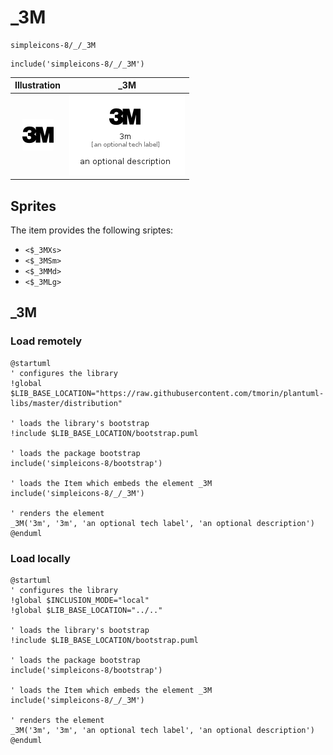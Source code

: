 # _3M


```text
simpleicons-8/_/_3M
```

```text
include('simpleicons-8/_/_3M')
```



| Illustration | _3M |
| :---: | :---: |
| ![illustration for Illustration](../../simpleicons-8/_/_3M.png) | ![illustration for _3M](../../simpleicons-8/_/_3M.Local.png) |



## Sprites
The item provides the following sriptes:

- `<$_3MXs>`
- `<$_3MSm>`
- `<$_3MMd>`
- `<$_3MLg>`





## _3M

### Load remotely
```plantuml
@startuml
' configures the library
!global $LIB_BASE_LOCATION="https://raw.githubusercontent.com/tmorin/plantuml-libs/master/distribution"

' loads the library's bootstrap
!include $LIB_BASE_LOCATION/bootstrap.puml

' loads the package bootstrap
include('simpleicons-8/bootstrap')

' loads the Item which embeds the element _3M
include('simpleicons-8/_/_3M')

' renders the element
_3M('3m', '3m', 'an optional tech label', 'an optional description')
@enduml
```

### Load locally
```plantuml
@startuml
' configures the library
!global $INCLUSION_MODE="local"
!global $LIB_BASE_LOCATION="../.."

' loads the library's bootstrap
!include $LIB_BASE_LOCATION/bootstrap.puml

' loads the package bootstrap
include('simpleicons-8/bootstrap')

' loads the Item which embeds the element _3M
include('simpleicons-8/_/_3M')

' renders the element
_3M('3m', '3m', 'an optional tech label', 'an optional description')
@enduml
```


